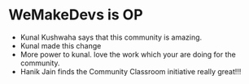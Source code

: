 # WeMakeDevs is OP

- Kunal Kushwaha says that this community is amazing.
- Kunal made this change
- More power to kunal. love the work which your are doing for the community.
- Hanik Jain finds the Community Classroom initiative really great!!!
